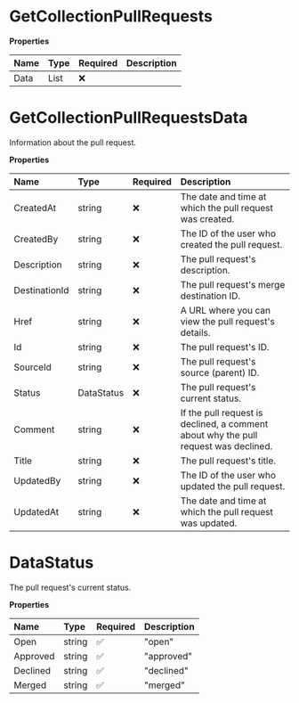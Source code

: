 # GetCollectionPullRequests

**Properties**

| Name | Type                                | Required | Description |
| :--- | :---------------------------------- | :------- | :---------- |
| Data | List<GetCollectionPullRequestsData> | ❌       |             |

# GetCollectionPullRequestsData

Information about the pull request.

**Properties**

| Name          | Type       | Required | Description                                                                         |
| :------------ | :--------- | :------- | :---------------------------------------------------------------------------------- |
| CreatedAt     | string     | ❌       | The date and time at which the pull request was created.                            |
| CreatedBy     | string     | ❌       | The ID of the user who created the pull request.                                    |
| Description   | string     | ❌       | The pull request's description.                                                     |
| DestinationId | string     | ❌       | The pull request's merge destination ID.                                            |
| Href          | string     | ❌       | A URL where you can view the pull request's details.                                |
| Id            | string     | ❌       | The pull request's ID.                                                              |
| SourceId      | string     | ❌       | The pull request's source (parent) ID.                                              |
| Status        | DataStatus | ❌       | The pull request's current status.                                                  |
| Comment       | string     | ❌       | If the pull request is declined, a comment about why the pull request was declined. |
| Title         | string     | ❌       | The pull request's title.                                                           |
| UpdatedBy     | string     | ❌       | The ID of the user who updated the pull request.                                    |
| UpdatedAt     | string     | ❌       | The date and time at which the pull request was updated.                            |

# DataStatus

The pull request's current status.

**Properties**

| Name     | Type   | Required | Description |
| :------- | :----- | :------- | :---------- |
| Open     | string | ✅       | "open"      |
| Approved | string | ✅       | "approved"  |
| Declined | string | ✅       | "declined"  |
| Merged   | string | ✅       | "merged"    |

<!-- This file was generated by liblab | https://liblab.com/ -->
